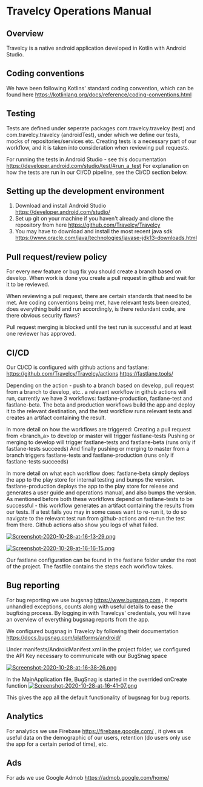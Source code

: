 # Travelcy Operations Manual

## Overview
Travelcy is a native android application developed in Kotlin with Android Studio.

## Coding conventions
We have been following Kotlins' standard coding convention, which can be found here https://kotlinlang.org/docs/reference/coding-conventions.html

## Testing
Tests are defined under seperate packages com.travelcy.travelcy (test) and com.travelcy.travelcy (androidTest), under which we define our tests, mocks of repositories/services etc.
Creating tests is a necessary part of our workflow, and it is taken into consideration when reviewing pull requests.

For running the tests in Android Studio - see this documentation https://developer.android.com/studio/test/#run_a_test 
For explanation on how the tests are run in our CI/CD pipeline, see the CI/CD section below.

## Setting up the development environment
1. Download and install Android Studio https://developer.android.com/studio/
2. Set up git on your machine if you haven't already and clone the repository from here https://github.com/Travelcy/Travelcy
3. You may have to download and install the most recent java sdk https://www.oracle.com/java/technologies/javase-jdk13-downloads.html

## Pull request/review policy
For every new feature or bug fix you should create a branch based on develop. When work is done you create a pull request in github and wait for it to be reviewed.

When reviewing a pull request, there are certain standards that need to be met. Are coding conventions being met, have relevant tests been created, does everything build and run accordingly, is there redundant code, are there obvious security flaws?

Pull request merging is blocked until the test run is successful and at least one reviewer has approved.

## CI/CD
Our CI/CD is configured with github actions and fastlane: https://github.com/Travelcy/Travelcy/actions
https://fastlane.tools/ 

Depending on the action - push to a branch based on develop, pull request from a branch to develop, etc.. a relevant workflow in github actions will run, currently we have 3 workflows: fastlane-production, fastlane-test and fastlane-beta. The beta and production workflows build the app and deploy it to the relevant destination, and the test workflow runs relevant tests and creates an artifact containing the result.

In more detail on how the workflows are triggered:
Creating a pull request from <branch_a> to develop or master will trigger fastlane-tests
Pushing or merging to develop will trigger fastlane-tests and fastlane-beta (runs only if fastlane-tests succeeds)
And finally pushing or merging to master from a branch triggers fastlane-tests and fastlane-production (runs only if fastlane-tests succeeds)

In more detail on what each workflow does:
fastlane-beta simply deploys the app to the play store for internal testing and bumps the version.
fastlane-production deploys the app to the play store for release and generates a user guide and operations manual, and also bumps the version.
As mentioned before both these workflows depend on fastlane-tests to be successful - this workflow generates an artifact containing the results from our tests. If a test fails you may in some cases want to re-run it, to do so navigate to the relevant test run from github-actions and re-run the test from there. Github actions also show you logs of what failed.

[![Screenshot-2020-10-28-at-16-13-29.png](https://i.postimg.cc/sxDqYSkY/Screenshot-2020-10-28-at-16-13-29.png)](https://postimg.cc/k6zT9VXG)

[![Screenshot-2020-10-28-at-16-16-15.png](https://i.postimg.cc/HxjPjHXz/Screenshot-2020-10-28-at-16-16-15.png)](https://postimg.cc/qhVGZPm6)

Our fastlane configuration can be found in the fastlane folder under the root of the project. The fastfile contains the steps each workflow takes.


## Bug reporting
For bug reporting we use bugsnag https://www.bugsnag.com , it reports unhandled exceptions, counts  along with useful details to ease the bugfixing process.
By logging in with Travelcys' credentials, you will have an overview of everything bugsnag reports from the app.

We configured bugsnag in Travelcy by following their documentation https://docs.bugsnag.com/platforms/android/

Under manifests/AndroidManifest.xml in the project folder, we configured the API Key necessary to communicate with our BugSnag space

[![Screenshot-2020-10-28-at-16-38-26.png](https://i.postimg.cc/PrTjSvj8/Screenshot-2020-10-28-at-16-38-26.png)](https://postimg.cc/Z072RR0T)

In the MainApplication file, BugSnag is started in the overrided onCreate function
[![Screenshot-2020-10-28-at-16-41-07.png](https://i.postimg.cc/8P4V9kpX/Screenshot-2020-10-28-at-16-41-07.png)](https://postimg.cc/LnJ7ZpZj)

This gives the app all the default functionality of bugsnag for bug reports.

## Analytics
For analytics we use Firebase https://firebase.google.com/ , it gives us useful data on the demographic of our users, retention (do users only use the app for a certain period of time), etc.

## Ads
For ads we use Google Admob https://admob.google.com/home/ 
